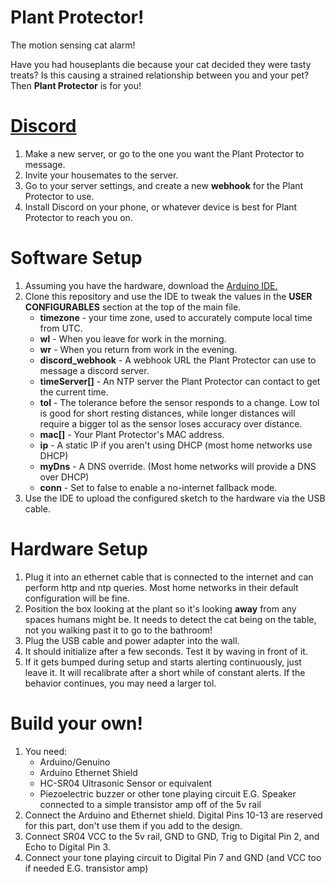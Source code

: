 # Plant Protector!
The motion sensing cat alarm!

Have you had houseplants die because your cat decided they were tasty treats? Is this causing a strained relationship between you and your pet? Then **Plant Protector** is for you!

# [Discord](https://discordapp.com/)
1. Make a new server, or go to the one you want the Plant Protector to message.
2. Invite your housemates to the server.
3. Go to your server settings, and create a new **webhook** for the Plant Protector to use.
4. Install Discord on your phone, or whatever device is best for Plant Protector to reach you on.

# Software Setup
1. Assuming you have the hardware, download the [Arduino IDE.](https://www.arduino.cc/en/main/software) 
2. Clone this repository and use the IDE to tweak the values in the **USER CONFIGURABLES** section at the top of the main file.  
    * **timezone** - your time zone, used to accurately compute local time from UTC.
    * **wl** - When you leave for work in the morning.
    * **wr** - When you return from work in the evening.
    * **discord_webhook** - A webhook URL the Plant Protector can use to message a discord server.
    * **timeServer[]** - An NTP server the Plant Protector can contact to get the current time.
    * **tol** - The tolerance before the sensor responds to a change. Low tol is good for short resting distances, while longer distances will require a bigger tol as the sensor loses accuracy over distance.
    * **mac[]** - Your Plant Protector's MAC address.
    * **ip** - A static IP if you aren't using DHCP (most home networks use DHCP)
    * **myDns** - A DNS override. (Most home networks will provide a DNS over DHCP)
    * **conn** - Set to false to enable a no-internet fallback mode.
3. Use the IDE to upload the configured sketch to the hardware via the USB cable.

# Hardware Setup
1. Plug it into an ethernet cable that is connected to the internet and can perform http and ntp queries. Most home networks in their default configuration will be fine.
2. Position the box looking at the plant so it's looking **away** from any spaces humans might be. It needs to detect the cat being on the table, not you walking past it to go to the bathroom!
3. Plug the USB cable and power adapter into the wall.
4. It should initialize after a few seconds. Test it by waving in front of it.
5. If it gets bumped during setup and starts alerting continuously, just leave it. It will recalibrate after a short while of constant alerts. If the behavior continues, you may need a larger tol.

# Build your own!
1. You need:
    * Arduino/Genuino
    * Arduino Ethernet Shield
    * HC-SR04 Ultrasonic Sensor or equivalent
    * Piezoelectric buzzer or other tone playing circuit E.G. Speaker connected to a simple transistor amp off of the 5v rail
2. Connect the Arduino and Ethernet shield. Digital Pins 10-13 are reserved for this part, don't use them if you add to the design.
3. Connect SR04 VCC to the 5v rail, GND to GND, Trig to Digital Pin 2, and Echo to Digital Pin 3.
4. Connect your tone playing circuit to Digital Pin 7 and GND (and VCC too if needed E.G. transistor amp)
